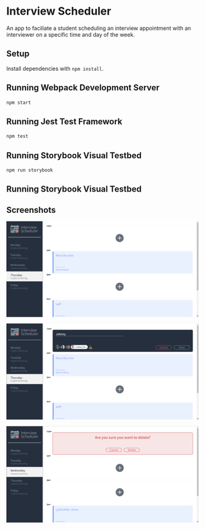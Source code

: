 # Interview Scheduler

An app to faciliate a student scheduling an interview appointment with an interviewer on a specific time and day of the week. 

## Setup

Install dependencies with `npm install`.

## Running Webpack Development Server

```sh
npm start
```

## Running Jest Test Framework

```sh
npm test
```

## Running Storybook Visual Testbed

```sh
npm run storybook
```

## Running Storybook Visual Testbed

## Screenshots

![Default view for scheduler showing the Daylist at left with selected day, and the empty or booked appointments on the right. Empty appointments have a button for adding a new appointment, and booked appointments have options for editing or deleting the appointment.](https://github.com/derekb123/scheduler/blob/master/docs/scheduler-%20full%20screen1.png?raw=true)

![View showing the form to create a new appointment. The edit form is the same, but with the pre-filled information form the existing appointment.](https://github.com/derekb123/scheduler/blob/master/docs/Scheduler-%20appointment-form.png?raw=true)

![View showing the confirm screen following a click on the delete icon on the booked appointment component. (The delete and edit icons are only visible during hover over an existing appointment.)](https://github.com/derekb123/scheduler/blob/master/docs/Scheduler-delet-appointment.png?raw=true)